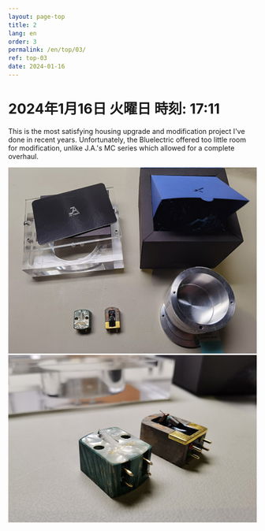 ```yaml
---
layout: page-top
title: 2
lang: en
order: 3
permalink: /en/top/03/
ref: top-03
date: 2024-01-16
---
```



# 2024年1月16日   火曜日     時刻: 17:11 


This is the most satisfying housing upgrade and modification project I've done in recent years. Unfortunately, the Bluelectric offered too little room for modification, unlike J.A.'s MC series which allowed for a complete overhaul.

![1](/assets/top/03/1.jpg)
![2](/assets/top/03/2.jpg)

